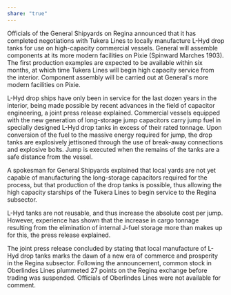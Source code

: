 ```yaml
---
share: "true"
---
```

Officials of the General Shipyards on Regina announced that it has completed negotiations with Tukera Lines to locally manufacture L-Hyd drop tanks for use on high-capacity commercial vessels. General will assemble components at its more modern facilities on Pixie (Spinward Marches 1903). The first production examples are expected to be available within six months, at which time Tukera Lines will begin high capacity service from the interior. Component assembly will be carried out at General's more modern facilities on Pixie.  
  
L-Hyd drop ships have only been in service for the last dozen years in the interior, being made possible by recent advances in the field of capacitor engineering, a joint press release explained. Commercial vessels equipped with the new generation of long-storage jump capacitors carry jump fuel in specially designed L-Hyd drop tanks in excess of their rated tonnage. Upon conversion of the fuel to the massive energy required for jump, the drop tanks are explosively jettisoned through the use of break-away connections and explosive bolts. Jump is executed when the remains of the tanks are a safe distance from the vessel.  
  
A spokesman for General Shipyards explained that local yards are not yet capable of manufacturing the long-storage capacitors required for the process, but that production of the drop tanks is possible, thus allowing the high capacity starships of the Tukera Lines to begin service to the Regina subsector.  
  
L-Hyd tanks are not reusable, and thus increase the absolute cost per jump. However, experience has shown that the increase in cargo tonnage resulting from the elimination of internal J-fuel storage more than makes up for this, the press release explained.  
  
The joint press release concluded by stating that local manufacture of L-Hyd drop tanks marks the dawn of a new era of commerce and prosperity in the Regina subsector. Following the announcement, common stock in Oberlindes Lines plummeted 27 points on the Regina exchange before trading was suspended. Officials of Oberlindes Lines were not available for comment.